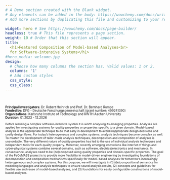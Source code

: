 ```yaml
---
# A Demo section created with the Blank widget.
# Any elements can be added in the body: https://wowchemy.com/docs/writing-markdown-latex/
# Add more sections by duplicating this file and customizing to your requirements.

widget: hero # See https://wowchemy.com/docs/page-builder/
headless: true # This file represents a page section.
weight: 10 # Order that this section will appear.
title: 
  <h1>Featured Composition of Model-based Analyses<br>
  for Software-intensive Systems</h1>
#hero_media: welcome.jpg
design:
  # Choose how many columns the section has. Valid values: 1 or 2.
  columns: '1'
  # Add custom styles
  css_style: 
  css_class: 
---
```


<br>
<p style="font-size:70%;">
<strong>Principal Investigators:</strong> Dr. Robert Heinrich and Prof. Dr. Bernhard Rumpe<br>
<strong>Funded by:</strong> DFG - Deutsche Forschungsgemeinschaft (grant number: 499241390)<br>
<strong>Organizations:</strong> Karlsruhe Institute of Technology and RWTH Aachen University<br>
<strong>Duration:</strong> 01.2023 - 12.2026
</p>

<p style="font-size:65%;">Before realising a complex software-intensive system it is worth analysing its emerging properties. Analyses are applied for investigating systems for quality properties or properties specific to a given domain. Model-based analysis is the appropriate technique to do that early in development to avoid inappropriate design decisions and costly design flaws. For today’s heterogeneous and complex systems, analysis techniques become complex as well. To master the development of tailor-made analysis techniques, decomposition and composition of analyses is unavoidable. The very different nature of quality properties has led to the use of individual analysis techniques and independent tools for each quality property. Moreover, recently emerging innovations like internet of things and cyber-physical systems combine several domains, such as software, electrics/electronics and mechanics. In consequence, analyses need to be (de)composed along quality properties and domain-specific properties. The goal of the FeCoMASS project is to provide more flexibility in model-driven engineering by investigating foundations of decomposition and composition mechanisms specifically for model- based analyses for tomorrow’s increasingly heterogeneous and complex systems. For this purpose, we will investigate in (1) (de)compositional semantics for modelling languages and analysis techniques to ensure sound analysis results, (2) concepts and guidelines for flexible use and reuse of model-based analyses, and (3) foundations for easily configurable constructions of model-based analyses.</p>
